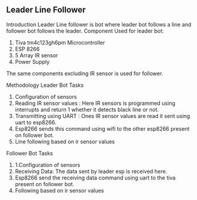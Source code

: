 ## Leader Line Follower
Introduction
Leader Line follower is bot where leader bot follows a line and follower bot follows the leader.
Component Used for leader bot:

1. Tiva tm4c123gh6pm Microcontroller
2. ESP 8266
3. 5 Array IR sensor
4. Power Supply


The same components excluding IR sensor is used for follower.

Methodology
Leader Bot Tasks
1. Configuration of sensors
2. Reading IR sensor values : Here IR sensors is programmed using interrupts and return 1
 whether it detects black line or not.
3. Transmitting using UART : Ones IR sensor values are read it sent using uart to esp8266.
4. Esp8266 sends this command using wifi to the other esp8266 present on follower bot.
5. Line following based on ir sensor values


Follower Bot Tasks
1. 1.Configuration of sensors
2. Receiving Data: The data sent by leader esp is received here.
3. Esp8266 send the receiving data command using uart to the tiva present on follower bot.
4. Following based on ir sensor values
